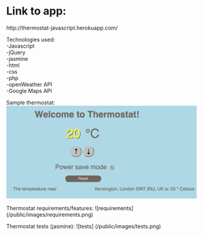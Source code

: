 <h1>Link to app: </h1> http://thermostat-javascript.herokuapp.com/

Technologies used: <br>
-Javascript <br>
-jQuery <br>
-jasmine <br>
-html <br>
-css <br>
-php <br>
-openWeather API <br>
-Google Maps API <br>

Sample thermostat:
![sample](/public/images/sample.png)

Thermostat requirements/features:
![requirements] (/public/images/requirements.png)

Thermostat tests (jasmine):
![tests] (/public/images/tests.png)
